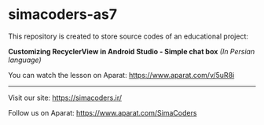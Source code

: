 # simacoders-as7

This repository is created to store source codes of an educational project:

**Customizing RecyclerView in Android Studio - Simple chat box** *(In Persian language)*

You can watch the lesson on Aparat:
https://www.aparat.com/v/5uR8i

---
Visit our site:
https://simacoders.ir/

Follow us on Aparat:
https://www.aparat.com/SimaCoders
